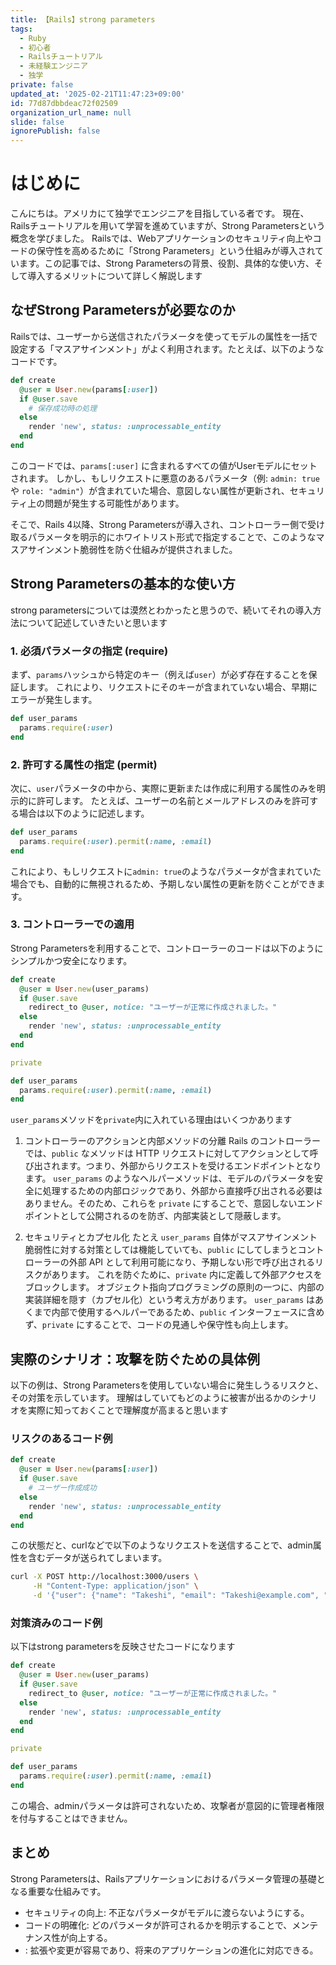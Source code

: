 ```yaml
---
title: 【Rails】strong parameters
tags:
  - Ruby
  - 初心者
  - Railsチュートリアル
  - 未経験エンジニア
  - 独学
private: false
updated_at: '2025-02-21T11:47:23+09:00'
id: 77d87dbbdeac72f02509
organization_url_name: null
slide: false
ignorePublish: false
---
```

# はじめに
こんにちは。アメリカにて独学でエンジニアを目指している者です。
現在、Railsチュートリアルを用いて学習を進めていますが、Strong Parametersという概念を学びました。
Railsでは、Webアプリケーションのセキュリティ向上やコードの保守性を高めるために「Strong Parameters」という仕組みが導入されています。この記事では、Strong Parametersの背景、役割、具体的な使い方、そして導入するメリットについて詳しく解説します

## なぜStrong Parametersが必要なのか
Railsでは、ユーザーから送信されたパラメータを使ってモデルの属性を一括で設定する「マスアサインメント」がよく利用されます。たとえば、以下のようなコードです。
```ruby
def create
  @user = User.new(params[:user])
  if @user.save
    # 保存成功時の処理
  else
    render 'new', status: :unprocessable_entity
  end
end
```
このコードでは、`params[:user]` に含まれるすべての値がUserモデルにセットされます。
しかし、もしリクエストに悪意のあるパラメータ（例: `admin: true` や `role: "admin"`）が含まれていた場合、意図しない属性が更新され、セキュリティ上の問題が発生する可能性があります。

そこで、Rails 4以降、Strong Parametersが導入され、コントローラー側で受け取るパラメータを明示的にホワイトリスト形式で指定することで、このようなマスアサインメント脆弱性を防ぐ仕組みが提供されました。

## Strong Parametersの基本的な使い方
strong parametersについては漠然とわかったと思うので、続いてそれの導入方法について記述していきたいと思います
### 1. 必須パラメータの指定 (require)
まず、`params`ハッシュから特定のキー（例えば`user`）が必ず存在することを保証します。
これにより、リクエストにそのキーが含まれていない場合、早期にエラーが発生します。
```ruby
def user_params
  params.require(:user)
end
```

### 2. 許可する属性の指定 (permit)
次に、`user`パラメータの中から、実際に更新または作成に利用する属性のみを明示的に許可します。
たとえば、ユーザーの名前とメールアドレスのみを許可する場合は以下のように記述します。

```ruby
def user_params
  params.require(:user).permit(:name, :email)
end
```
これにより、もしリクエストに`admin: true`のようなパラメータが含まれていた場合でも、自動的に無視されるため、予期しない属性の更新を防ぐことができます。

### 3. コントローラーでの適用
Strong Parametersを利用することで、コントローラーのコードは以下のようにシンプルかつ安全になります。

```ruby
def create
  @user = User.new(user_params)
  if @user.save
    redirect_to @user, notice: "ユーザーが正常に作成されました。"
  else
    render 'new', status: :unprocessable_entity
  end
end

private

def user_params
  params.require(:user).permit(:name, :email)
end
```

`user_params`メソッドを`private`内に入れている理由はいくつかあります

1. コントローラーのアクションと内部メソッドの分離
Rails のコントローラーでは、`public` なメソッドは HTTP リクエストに対してアクションとして呼び出されます。つまり、外部からリクエストを受けるエンドポイントとなります。
`user_params` のようなヘルパーメソッドは、モデルのパラメータを安全に処理するための内部ロジックであり、外部から直接呼び出される必要はありません。そのため、これらを `private` にすることで、意図しないエンドポイントとして公開されるのを防ぎ、内部実装として隠蔽します。

2. セキュリティとカプセル化
たとえ `user_params` 自体がマスアサインメント脆弱性に対する対策としては機能していても、`public` にしてしまうとコントローラーの外部 API として利用可能になり、予期しない形で呼び出されるリスクがあります。
これを防ぐために、`private` 内に定義して外部アクセスをブロックします。
オブジェクト指向プログラミングの原則の一つに、内部の実装詳細を隠す（カプセル化）という考え方があります。
`user_params` はあくまで内部で使用するヘルパーであるため、`public` インターフェースに含めず、`private` にすることで、コードの見通しや保守性も向上します。

## 実際のシナリオ：攻撃を防ぐための具体例
以下の例は、Strong Parametersを使用していない場合に発生しうるリスクと、その対策を示しています。
理解はしていてもどのように被害が出るかのシナリオを実際に知っておくことで理解度が高まると思います

### リスクのあるコード例
```ruby
def create
  @user = User.new(params[:user])
  if @user.save
    # ユーザー作成成功
  else
    render 'new', status: :unprocessable_entity
  end
end
```
この状態だと、curlなどで以下のようなリクエストを送信することで、admin属性を含むデータが送られてしまいます。
```sh
curl -X POST http://localhost:3000/users \
     -H "Content-Type: application/json" \
     -d '{"user": {"name": "Takeshi", "email": "Takeshi@example.com", "admin": true}}'
```

### 対策済みのコード例
以下はstrong parametersを反映させたコードになります
```ruby
def create
  @user = User.new(user_params)
  if @user.save
    redirect_to @user, notice: "ユーザーが正常に作成されました。"
  else
    render 'new', status: :unprocessable_entity
  end
end

private

def user_params
  params.require(:user).permit(:name, :email)
end
```

この場合、adminパラメータは許可されないため、攻撃者が意図的に管理者権限を付与することはできません。


## まとめ
Strong Parametersは、Railsアプリケーションにおけるパラメータ管理の基礎となる重要な仕組みです。

* セキュリティの向上: 不正なパラメータがモデルに渡らないようにする。
* コードの明確化: どのパラメータが許可されるかを明示することで、メンテナンス性が向上する。
* : 拡張や変更が容易であり、将来のアプリケーションの進化に対応できる。
